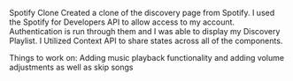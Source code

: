 Spotify Clone
Created a clone of the discovery page from Spotify. I used the Spotify for Developers API to allow access to my account. Authentication is run through them and I was able to display my Discovery Playlist. I Utilized Context API to share states across all of the components.

Things to work on:
Adding music playback functionality and adding volume adjustments as well as skip songs

